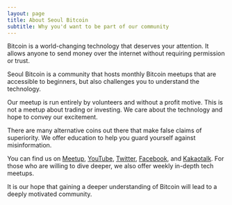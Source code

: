 ```yaml
---
layout: page
title: About Seoul Bitcoin
subtitle: Why you'd want to be part of our community
---
```


Bitcoin is a world-changing technology that deserves your attention. It allows anyone to send money over the internet without requiring permission or trust.

Seoul Bitcoin is a community that hosts monthly Bitcoin meetups that are accessible to beginners, but also challenges you to understand the technology.

Our meetup is run entirely by volunteers and without a profit motive. This is not a meetup about trading or investing. We care about the technology and hope to convey our excitement.

There are many alternative coins out there that make false claims of superiority. We offer education to help you guard yourself against misinformation.

You can find us on [Meetup](www.meetup.com/seoulbitcoin), [YouTube](youtube.seoulbitcoin.kr), [Twitter](www.twitter.com/SeoulBitcoin), [Facebook](www.facebook.com/seoulbitcoinmeetup), and [Kakaotalk](goo.gl/v26V7Z). For those who are willing to dive deeper, we also offer weekly in-depth tech meetups.

It is our hope that gaining a deeper understanding of Bitcoin will lead to a deeply motivated community.
